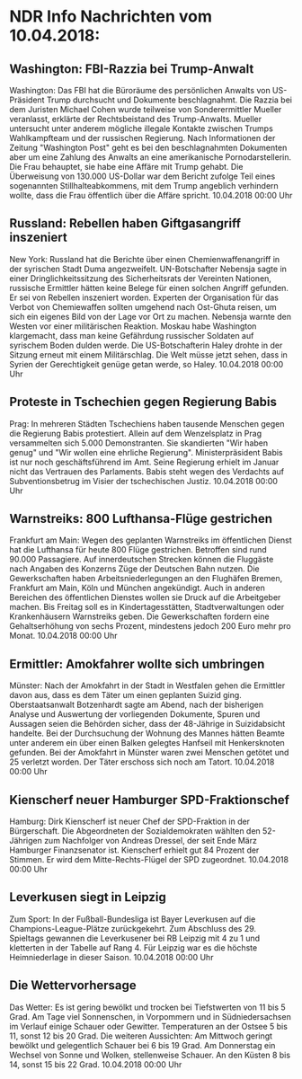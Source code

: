 # NDR Info Nachrichten vom 10.04.2018:


## Washington: FBI-Razzia bei Trump-Anwalt
Washington: Das FBI hat die Büroräume des persönlichen Anwalts von US-Präsident Trump durchsucht und Dokumente beschlagnahmt. Die Razzia bei dem Juristen Michael Cohen wurde teilweise von Sonderermittler Mueller veranlasst, erklärte der Rechtsbeistand des Trump-Anwalts. Mueller untersucht unter anderem mögliche illegale Kontakte zwischen Trumps Wahlkampfteam und der russischen Regierung. Nach Informationen der Zeitung "Washington Post" geht es bei den beschlagnahmten Dokumenten aber um eine Zahlung des Anwalts an eine amerikanische Pornodarstellerin. Die Frau behauptet, sie habe eine Affäre mit Trump gehabt. Die Überweisung von 130.000 US-Dollar war dem Bericht zufolge Teil eines sogenannten Stillhalteabkommens, mit dem  Trump angeblich verhindern wollte, dass die Frau öffentlich über die Affäre spricht. 10.04.2018 00:00 Uhr 

## Russland: Rebellen haben Giftgasangriff inszeniert
New York: Russland hat die Berichte über einen Chemienwaffenangriff in der syrischen Stadt Duma angezweifelt. UN-Botschafter Nebensja sagte in einer Dringlichkeitssitzung des Sicherheitsrats der Vereinten Nationen, russische Ermittler hätten keine Belege für einen solchen Angriff gefunden. Er sei von Rebellen inszeniert worden. Experten der Organisation für das Verbot von Chemiewaffen sollten umgehend nach Ost-Ghuta reisen, um sich ein eigenes Bild von der Lage vor Ort zu machen. Nebensja warnte den Westen vor einer militärischen Reaktion. Moskau habe Washington klargemacht, dass man keine Gefährdung russischer Soldaten auf syrischem Boden dulden werde. Die US-Botschafterin Haley drohte in der Sitzung erneut mit einem Militärschlag. Die Welt müsse jetzt sehen, dass in Syrien der Gerechtigkeit genüge getan werde, so Haley. 10.04.2018 00:00 Uhr 

## Proteste in Tschechien gegen Regierung Babis
Prag: In mehreren Städten Tschechiens haben tausende Menschen gegen die Regierung Babis protestiert. Allein auf dem Wenzelsplatz in Prag versammelten sich 5.000 Demonstranten. Sie skandierten "Wir haben genug" und "Wir wollen eine ehrliche Regierung". Ministerpräsident Babis ist nur noch geschäftsführend im Amt. Seine Regierung erhielt im Januar nicht das Vertrauen des Parlaments. Babis steht wegen des Verdachts auf Subventionsbetrug im Visier der tschechischen Justiz. 10.04.2018 00:00 Uhr 

## Warnstreiks: 800 Lufthansa-Flüge gestrichen
Frankfurt am Main: Wegen des geplanten Warnstreiks im öffentlichen Dienst hat die Lufthansa für heute 800 Flüge gestrichen. Betroffen sind rund 90.000 Passagiere. Auf innerdeutschen Strecken können die Fluggäste nach Angaben des Konzerns Züge der Deutschen Bahn nutzen. Die Gewerkschaften haben Arbeitsniederlegungen an den Flughäfen Bremen, Frankfurt am Main, Köln und München angekündigt. Auch in anderen Bereichen des öffentlichen Dienstes wollen sie Druck auf die Arbeitgeber machen. Bis Freitag soll es in Kindertagesstätten, Stadtverwaltungen oder Krankenhäusern Warnstreiks geben. Die Gewerkschaften fordern eine Gehaltserhöhung von sechs Prozent, mindestens jedoch 200 Euro mehr pro Monat. 10.04.2018 00:00 Uhr 

## Ermittler: Amokfahrer wollte sich umbringen
Münster: Nach der Amokfahrt in der Stadt in Westfalen gehen die Ermittler davon aus, dass es dem Täter um einen geplanten Suizid ging. Oberstaatsanwalt Botzenhardt sagte am Abend, nach der bisherigen Analyse und Auswertung der vorliegenden Dokumente, Spuren und Aussagen seien die Behörden sicher, dass der 48-Jährige in Suizidabsicht handelte. Bei der Durchsuchung der Wohnung des Mannes hätten Beamte unter anderem ein über einen Balken gelegtes Hanfseil mit Henkersknoten gefunden. Bei der Amokfahrt in Münster waren zwei Menschen getötet und 25 verletzt worden. Der Täter erschoss sich noch am Tatort. 10.04.2018 00:00 Uhr 

## Kienscherf neuer Hamburger SPD-Fraktionschef
Hamburg: 			Dirk Kienscherf ist neuer Chef der SPD-Fraktion in der Bürgerschaft. Die Abgeordneten der Sozialdemokraten wählten den 52-Jährigen zum Nachfolger von Andreas Dressel, der seit Ende März Hamburger Finanzsenator ist. Kienscherf erhielt gut 84 Prozent der Stimmen. Er wird dem Mitte-Rechts-Flügel der SPD zugeordnet. 10.04.2018 00:00 Uhr 

## Leverkusen siegt in Leipzig
Zum Sport: In der Fußball-Bundesliga ist Bayer Leverkusen auf die Champions-League-Plätze zurückgekehrt. Zum Abschluss des 29. Spieltags gewannen die Leverkusener bei RB Leipzig mit 4 zu 1 und kletterten in der Tabelle auf Rang 4. Für Leipzig war es die höchste Heimniederlage in dieser Saison. 10.04.2018 00:00 Uhr 

## Die Wettervorhersage
Das Wetter: Es ist gering bewölkt und trocken bei Tiefstwerten von 11 bis 5 Grad. Am Tage viel Sonnenschen, in Vorpommern und in Südniedersachsen im Verlauf einige Schauer oder Gewitter. Temperaturen an der Ostsee 5 bis 11, sonst 12 bis 20 Grad. Die weiteren Aussichten: Am Mittwoch geringt bewölkt und gelegentlich Schauer bei 6 bis 19 Grad. Am Donnerstag ein Wechsel von Sonne und Wolken, stellenweise Schauer. An den Küsten 8 bis 14, sonst 15 bis 22 Grad. 10.04.2018 00:00 Uhr 
